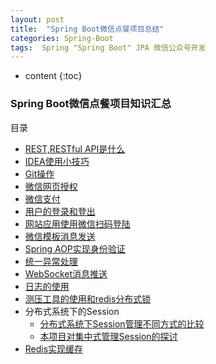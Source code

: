 ```yaml
---
layout: post
title:  "Spring Boot微信点餐项目总结"
categories: Spring-Boot
tags:  Spring "Spring Boot" JPA 微信公众号开发
---
```


* content
{:toc}

### Spring Boot微信点餐项目知识汇总            
目录     
* [REST,RESTful API是什么](https://github.com/sqmax/springboot-project/wiki/REST,RESTfulAPI%E6%98%AF%E4%BB%80%E4%B9%88%EF%BC%9F)         
* [IDEA使用小技巧](https://github.com/sqmax/springboot-project/wiki/IDEA%E4%BD%BF%E7%94%A8%E5%B0%8F%E6%8A%80%E5%B7%A7)      
* [Git操作](https://github.com/sqmax/springboot-project/wiki/Git%E6%93%8D%E4%BD%9C)       
* [微信网页授权](https://github.com/sqmax/springboot-project/wiki/%E5%BE%AE%E4%BF%A1%E7%BD%91%E9%A1%B5%E6%8E%88%E6%9D%83)   
* [微信支付](https://github.com/sqmax/springboot-project/wiki/%E5%BE%AE%E4%BF%A1%E6%94%AF%E4%BB%98)        
* [用户的登录和登出](https://github.com/sqmax/springboot-project/wiki/%E7%94%A8%E6%88%B7%E7%9A%84%E7%99%BB%E5%BD%95%E5%92%8C%E7%99%BB%E5%87%BA)     
* [网站应用使用微信扫码登陆](https://github.com/sqmax/springboot-project/wiki/%E7%BD%91%E7%AB%99%E5%BA%94%E7%94%A8%E4%BD%BF%E7%94%A8%E5%BE%AE%E4%BF%A1%E6%89%AB%E7%A0%81%E7%99%BB%E5%BD%95)    
* [微信模板消息发送](https://github.com/sqmax/springboot-project/wiki/%E5%BE%AE%E4%BF%A1%E6%A8%A1%E6%9D%BF%E6%B6%88%E6%81%AF%E5%8F%91%E9%80%81)       
* [Spring AOP实现身份验证](https://github.com/sqmax/springboot-project/wiki/Spring-AOP%E5%AE%9E%E7%8E%B0%E8%BA%AB%E4%BB%BD%E9%AA%8C%E8%AF%81)     
* [统一异常处理](https://github.com/sqmax/springboot-project/wiki/%E7%BB%9F%E4%B8%80%E5%BC%82%E5%B8%B8%E5%A4%84%E7%90%86)   
* [WebSocket消息推送](https://github.com/sqmax/springboot-project/wiki/WebSocket%E6%B6%88%E6%81%AF%E6%8E%A8%E9%80%81)     
* [日志的使用](https://github.com/sqmax/springboot-project/wiki/%E6%97%A5%E5%BF%97%E7%9A%84%E4%BD%BF%E7%94%A8)        
* [测压工具的使用和redis分布式锁](https://github.com/sqmax/springboot-project/wiki/%E6%B5%8B%E5%8E%8B%E5%B7%A5%E5%85%B7%E7%9A%84%E4%BD%BF%E7%94%A8%E5%92%8Credis%E5%88%86%E5%B8%83%E5%BC%8F%E9%94%81)   
* 分布式系统下的Session     
   * [分布式系统下Session管理不同方式的比较](https://github.com/sqmax/springboot-project/wiki/%E5%88%86%E5%B8%83%E5%BC%8F%E7%B3%BB%E7%BB%9F%E4%B8%8BSession%E7%AE%A1%E7%90%86)    
   * [本项目对集中式管理Session的探讨](https://github.com/sqmax/springboot-project/wiki/%E4%BB%80%E4%B9%88%E6%98%AF%E5%88%86%E5%B8%83%E5%BC%8F%E7%B3%BB%E7%BB%9F%E7%9A%84Session%EF%BC%9F)       
* [Redis实现缓存](https://github.com/sqmax/springboot-project/wiki/Redis%E5%AE%9E%E7%8E%B0%E7%BC%93%E5%AD%98)  

        
